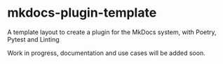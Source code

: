 # mkdocs-plugin-template

A template layout to create a plugin for the MkDocs system, with Poetry, Pytest
and Linting

Work in progress, documentation and use cases will be added soon.
